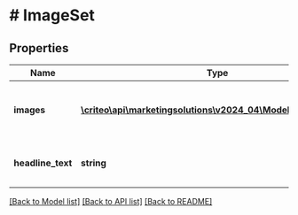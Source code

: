 # # ImageSet

## Properties

Name | Type | Description | Notes
------------ | ------------- | ------------- | -------------
**images** | [**\criteo\api\marketingsolutions\v2024_04\Model\ImageShape[]**](ImageShape.md) | The images&#39; urls with their shapes. |
**headline_text** | **string** | The headline of the image set | [optional]

[[Back to Model list]](../../README.md#models) [[Back to API list]](../../README.md#endpoints) [[Back to README]](../../README.md)
